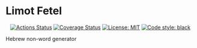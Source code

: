 # Limot Fetel

<p align="center">
<a href="https://github.com/ishefi/limot-fetel/actions"><img alt="Actions Status" src="https://github.com/ishefi/limot-fetel/actions/workflows/test.yml/badge.svg"></a>
<a href="https://coveralls.io/github/ishefi/limot-fetel?branch=main"><img alt="Coverage Status" src="https://coveralls.io/repos/github/ishefi/limot-fetel/badge.svg?branch=main"></a>
<a href="https://github.com/ishefi/limot-fetel/blob/main/LICENSE"><img alt="License: MIT" src="https://img.shields.io/badge/License-MIT-purple.svg"></a>
<a href="https://github.com/psf/black"><img alt="Code style: black" src="https://img.shields.io/badge/code%20style-black-000000.svg"></a>
</p>

Hebrew non-word generator
